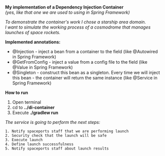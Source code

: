 **My implementation of a Dependency Injection Container** \
_(yes, like that one we are used to using in Spring Framework)_

_To demonstrate the container's work I chose a starship area domain.\
I want to simulate the working process of a cosmodrome that manages launches of space rockets._

**Implemented annotations:**
- @Injection - inject a bean from a container to the field (like @Autowired in Spring Framework)
- @GetFromConfig - inject a value from a config file to the field (like @Value in Spring Framework)
- @Singleton - construct this bean as a singleton. 
  Every time we will inject this bean -  the container will return the same instance (like @Service in Spring Framework)

**How to run**
1. Open terminal
2. cd to **../di-container**
2. Execute **./gradlew run**


_The service is going to perform the next steps:_ 

`1. Notify spaceports staff that we are performing launch` \
`2. Security check that the launch will be safe` \
`3. Execute launch` \
`4. Define launch successfulness` \
`5. Notify spaceports staff about launch results` 
